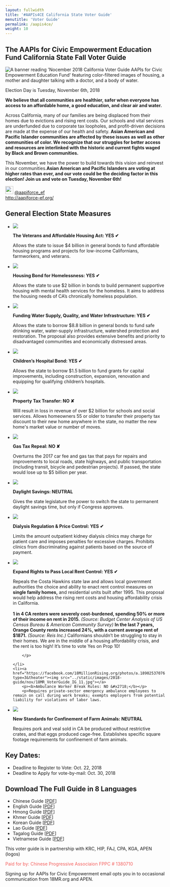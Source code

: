 ```yaml
---
layout: fullwidth
title: '#AAPIs4CE California State Voter Guide'
menutitle: 'Voter Guide'
permalink: /aapis4ce/
weight: 10
---
```


## The AAPIs for Civic Empowerment Education Fund California State Fall Voter Guide

<div id="google_translate_element"></div><script type="text/javascript">
function googleTranslateElementInit() {
  new google.translate.TranslateElement({pageLanguage: 'en', layout: google.translate.TranslateElement.InlineLayout.SIMPLE, gaTrack: true, gaId: 'UA-34494870-7'}, 'google_translate_element');
}
</script><script type="text/javascript" src="//translate.google.com/translate_a/element.js?cb=googleTranslateElementInit"></script>

<img class="banner" src="../static/images/2018-guide/nov/18MR_VoterGuide_IG_cover.jpg" alt="A banner reading 'Nocember 2018 California Voter Guide AAPIs for Civic Empowerment Education Fund' featuring color-filtered images of housing, a mother and daughter talking with a doctor, and a body of water.">

Election Day is Tuesday, November 6th, 2018

**We believe that all communities are healthier, safer when everyone has access to an affordable home, a good education, and clear air and water.** 

Across California, many of our families are being displaced from their homes due to evictions and rising rent costs. Our schools and vital services are underfunded due to corporate tax loopholes, and profit-driven decisions are made at the expense of our health and safety. **Asian American and Pacific Islander communities are affected by these issues as well as other communities of color. We recognize that our struggles for better access and resources are interlinked with the historic and current fights waged by Black and Brown communities.** 

This November, we have the power to build towards this vision and reinvest in our communities.**Asian American and Pacific Islanders are voting at higher rates than ever, and our vote could be the deciding factor in this election! Join us and vote on Tuesday, November 6th!**

<img width="25px" height="25px" src="https://help.twitter.com/content/dam/help-twitter/brand/logo.png"> 
<a href="https://twitter.com/aapiforce_ef">	
@aapiforce_ef</a>
<br>
<a href="http://aapiforce-ef.org/">http://aapiforce-ef.org/</a>

## General Election State Measures

<ul class="rig" id="2018-props">
	<li><a href=""><img src="../static/images/2018-guide/nov/18MR_VoterGuide_IG_1.jpg"></a>
		<p><b>The Veterans and Affordable Housing Act: YES  &#10004; </b></p>
		<p> </p>
<p>Allows the state to issue $4 billion in general bonds to fund affordable housing programs and projects for low-income Californians, farmworkers, and veterans.</p>
	</li>
	<li><a href=""><img src="../static/images/2018-guide/nov/18MR_VoterGuide_IG_2.jpg"></a>
		<p><b>Housing Bond for Homelessness: YES  &#10004; </b></p>
		<p>Allows the state to use $2 billion in bonds to build permanent supportive housing with mental health services for the homeless. It aims to address the housing needs of CA’s chronically homeless population.</p>
	</li>
	<li><a href="https://facebook.com/18MillionRising.org/photos/a.1890253707672860.1073741838.454301294601449/1890253907672840/?type=3&theater"><img src="../static/images/2018-guide/nov/18MR_VoterGuide_IG_3.jpg"></a>
		<p><b>Funding Water Supply, Quality, and Water Infrastructure: YES  &#10004; </b></p>
		<p>Allows the state to borrow $8.8 billion in general bonds to fund safe drinking water, water-supply infrastructure, watershed protection and restoration. The proposal also provides extensive benefits and priority to disadvantaged communities and economically distressed areas. 
</p>
	</li>
	<li><a href="https://facebook.com/18MillionRising.org/photos/a.1890253707672860.1073741838.454301294601449/1890253801006184/?type=3&theater"><Img src="../static/images/2018-guide/nov/18MR_VoterGuide_IG_4.jpg"></a>
		<p><b>Children’s Hospital Bond: YES  &#10004; </b></p>
		<p>Allows the state to borrow $1.5 billion to fund grants for capital improvements, including construction, expansion, renovation and equipping for qualifying children’s hospitals.</p>
	</li>
	<li><a href="https://facebook.com/18MillionRising.org/photos/a.1890253707672860.1073741838.454301294601449/1890253844339513/?type=3&theater"><img src="../static/images/2018-guide/nov/18MR_VoterGuide_IG_5.jpg"></a>
		<p><b>Property Tax Transfer: NO &#x2718; </b></p>
		<p>Will result in loss in revenue of over $2 billion for schools and social services. Allows homeowners 55 or older to transfer their property tax discount to their new home anywhere in the state, no matter the new home's market value or number of moves. </p>
	</li>
<li><a href="https://facebook.com/18MillionRising.org/photos/a.1890253707672860.1073741838.454301294601449/1890253844339513/?type=3&theater"><img src="../static/images/2018-guide/nov/18MR_VoterGuide_IG_6.jpg"></a>
		<p><b>Gas Tax Repeal: NO &#x2718;</b></p>
		<p>Overturns the 2017 car fee and gas tax that pays for repairs and improvements to local roads, state highways, and public transportation (including transit, bicycle and pedestrian projects). If passed, the state would lose up to $5 billion per year. </p>
	</li>
	<li><a href="https://facebook.com/18MillionRising.org/photos/a.1890253707672860.1073741838.454301294601449/1890253844339513/?type=3&theater"><img src="../static/images/2018-guide/nov/18MR_VoterGuide_IG_7.jpg"></a>
		<p><b>Daylight Savings: NEUTRAL </b></p>
		<p>Gives the state legislature the power to switch the state to permanent daylight savings time, but only if Congress approves.</p>
	</li>
	<li><a href="https://facebook.com/18MillionRising.org/photos/a.1890253707672860.1073741838.454301294601449/1890253844339513/?type=3&theater"><img src="../static/images/2018-guide/nov/18MR_VoterGuide_IG_8.jpg"></a>
		<p><b>Dialysis Regulation & Price Control: YES  &#10004;</b></p>
		<p>Limits the amount outpatient kidney dialysis clinics may charge for patient care and imposes penalties for excessive charges. Prohibits clinics from discriminating against patients based on the source of payment.</p>
	</li>
	<li><a href="https://facebook.com/18MillionRising.org/photos/a.1890253707672860.1073741838.454301294601449/1890253844339513/?type=3&theater"><img src="../static/images/2018-guide/nov/18MR_VoterGuide_IG_10.jpg"></a>
		<p><b>Expand Rights to Pass Local Rent Control: YES  &#10004;</b></p>
		<p>Repeals the Costa Hawkins state law and allows local government authorities the choice and ability to enact rent control measures on <b>single family homes,</b> and residential units built after 1995. This proposal would help address the rising rent costs and housing affordability crisis in California.
<Br><br>
<b>
1 in 4 CA renters were severely cost-burdened, spending 50% or more of their income on rent in 2015.</b>
<i>(Source: Budget Center Analysis of US Census Bureau & American Community Survey)</i>
<b>In the last 7 years, Orange County rents increased 24%, with a current average rent of $1871.</b>
<i>(Source: Reis Inc.)</i> Californians shouldn’t be struggling to stay in their homes. We are in the middle of a housing affordability crisis, and the rent is too high! It’s time to vote Yes on Prop 10!

		</p>

	</li>
	<li><a href="https://facebook.com/18MillionRising.org/photos/a.1890253707672860.1073741838.454301294601449/1890253844339513/?type=3&theater"><img src="../static/images/2018-guide/nov/18MR_VoterGuide_IG_11.jpg"></a>
		<p><b>Ambulance Worker Break Rules: NO &#x2718;</b></p>
		<p>Requires private-sector emergency ambulance employees to remain on call during work breaks; exempts employers from potential liability for violations of labor laws. 
</p>
	</li>
	<li><a href="https://facebook.com/18MillionRising.org/photos/a.1890253707672860.1073741838.454301294601449/1890253844339513/?type=3&theater"><img src="../static/images/2018-guide/nov/18MR_VoterGuide_IG_12.jpg"></a>
		<p><b>New Standards for Confinement of Farm Animals: NEUTRAL</b></p>
		<p>Requires pork and veal sold in CA be produced without restrictive crates, and that eggs produced cage-free. Establishes specific square footage requirements for confinement of farm animals.</p>
	</li>
</ul>





## Key Dates:

* Deadline to Register to Vote: Oct. 22, 2018
* Deadline to Apply for vote-by-mail: Oct. 30, 2018


## Download The Full Guide in 8 Languages

- Chinese Guide [<a href="../static/pdf/2018/nov/chinese.pdf">PDF</a>]
- English Guide [<a href="../static/pdf/2018/nov/eng.pdf">PDF</a>]
- Hmong Guide [<a href="../static/pdf/2018/nov/hmong.pdf">PDF</a>]
- Khmer Guide [<a href="../static/pdf/2018/nov/engkhmer.pdf">PDF</a>]
- Korean Guide [<a href="../static/pdf/2018/nov/engkorean.pdf">PDF</a>]
- Lao Guide [<a href="../static/pdf/2018/nov/englao.pdf">PDF</a>]
- Tagalog Guide [<a href="../static/pdf/2018/nov/engtaga.pdf">PDF</a>]
- Vietnamese Guide [<a href="../static/pdf/2018/nov/viet.pdf">PDF</a>]



This voter guide is in partnership with KRC, HIP, FAJ, CPA, KGA, APEN (logos)

<font color="#f45e5c">Paid for by: Chinese Progressive Associaion FPPC # 1380710
</font>


<!-- ## Sponsoring Organizations

_While this is a complete list of sponsors, please refer to the full guide to see detailed positions from each organization. Since we represent some of the enormous diversity of California's AAPI population, not all organizations endorse and align on all ballot propositions._

<ul class="rig" id="orgs">
	<li><a href="http://18millionrising.org"><img src="../static/images/orgs/18MR.png"></a>
		<p>18MillionRising.org</p>
	</li>
	<li><a href="http://a3pcon.org"><img src="../static/images/orgs/A3PCON.jpg"></a>
		<p>Asian Pacific Policy & Planning Council</p>
	</li>
	<li><a href="http://advancingjustice.org"><img src="../static/images/orgs/AAAJ-CA.gif"></a>
		<p>Asian Americans Advancing Justice - California</p>
	</li>	
	<li><a href="http://advancingjustice-la.org"><img src="../static/images/orgs/AAAJ-LA.jpg"></a>
		<p>Asian Americans Advancing Justice - Los Angeles</p>
	</li>
	<li><a href="http://asianhealthservices.org"><img src="../static/images/orgs/AHS.jpg"></a>
		<p>Asian Health Services</p>
	</li>
	<li><a href="http://aiwa.org"><img src="../static/images/orgs/AIWA.jpg"></a>
		<p>Asian Immigrant Women Advocates</p>
	</li>
	<li><a href="http://asianlawalliance.org"><img src="../static/images/orgs/ALA.jpg"></a>
		<p>Asian Law Alliance</p>
	</li>
	<li><a href="http://advancingjustice-alc.org"><img src="../static/images/orgs/ALC.jpg"></a>
		<p>Asian Law Caucus</p>
	</li>
	<li><a href="http://apala.org"><img src="../static/images/orgs/APALA.png"></a>
		<p>Asian Pacific American Labor Alliance</p>
	</li>
	<li><a href="http://apen4ej.org"><img src="../static/images/orgs/APEN.jpg"></a>
		<p>Asian Pacific Environmental Network</p>
	</li>
	<li><a href="http://apiequalityla.org"><img src="../static/images/orgs/APIELA.png"></a>
		<p>API Equality - LA</p>
	</li>
	<li><a href="http://apiequalitync.org"><img src="../static/images/orgs/APIENC.png"></a>
		<p>API Equality - Northern California</p>
	</li>
	<li><a href="http://aypal.org"><img src="../static/images/orgs/AYPAL.jpg"></a>
		<p>Asian/Pacific Islander Youth Promoting Advocacy & Leadership (AYPAL)</p>
	</li>
	<li><a href="http://caasf.org"><img src="../static/images/orgs/CAA.jpg"></a>
		<p>Chinese for Affirmative Action</p>
	</li>
	<li><a href="http://cpasf.org"><img src="../static/images/orgs/CPA.png"></a>
		<p>Chinese Progressive Association - SF</p>
	</li>
	<li><a href="http://ebaldc.org"><img src="../static/images/orgs/EBALDC.jpg"></a>
		<p>East Bay Asian Local Development Corporation</p>
	</li>
	<li><a href="http://filipinos4jutsice.org"><img src="../static/images/orgs/FAJ.jpg"></a>
		<p>Filipino Advocates for Justice</p>
	</li>
	<li><a href="http://forwardtogether.org"><img src="../static/images/orgs/FT.jpg"></a>
		<p>Forward Together</p>
	</li>
	<li><a href="http://hipsacramento.com"><img src="../static/images/orgs/HIP.jpg"></a>
		<p>Hmong Innovating Politics</p>
	</li>
	<li><a href="http://kgalb.org"><img src="../static/images/orgs/KGA.png"></a>
		<p>Khmer Girls in Action</p>
	</li>
	<li><a href="http://krcla.org"><img src="../static/images/orgs/KRC.png"></a>
		<p>Korean Resource Center</p>
	</li>
	<li><a href="http://mivcalifornia.org"><img src="../static/images/orgs/MIV.jpg"></a>
		<p>Mobilize the Immigrant Vote</p>
	</li>
	<li><a href="http://napawfsandiego.wordpress.com"><img src="../static/images/orgs/NAPAWF-SD.jpg"></a>
		<p>National Asian Pacific American Women's Forum - San Diego</p>
	</li>
	<li><a href="http://southasiannetwork.org"><img src="../static/images/orgs/SAN.png"></a>
		<p>South Asian Network</p>
	</li>
</ul> -->

<div id="email-signup" class="mfp-hide mfp-with-anim">
	<link href='https://actionnetwork.org/css/style-embed-whitelabel.css' rel='stylesheet' type='text/css' />
	<script>window.yepnope || document.write('<script src="https://actionnetwork.org/includes/js/yepnope154-min.js"><\/script>');</script>
	<script src='https://actionnetwork.org/widgets/v2/petition/aapis-for-civic-empowerment?format=js&source=widget&style=full'></script>
	<div id='can-petition-area-aapis-for-civic-empowerment' style='width: 100%'><!-- this div is the target for our HTML insertion --></div>
	<span>Signing up for AAPIs for Civic Empowerment email opts you in to occasional communication from 18MR.org and APEN.</span>
</div>

<!-- <div id="pop" class="mfp-hide mfp-with-anim">
	<div id="signupbox">
		<h1>Ready to Get Empowered?</h1>
		<p>Sign up for AAPIs for Civic Empowerment updates to get election reminders, organizing news, and more, delivered to your inbox.</p>
		<a href="#email-signup" class="email-signup" data-effect="mfp-zoom-in">Join our mailing list now</a>
	</div>
</div> -->